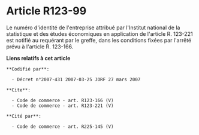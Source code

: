 # Article R123-99

Le numéro d'identité de l'entreprise attribué par l'Institut national de la statistique et des études économiques en
application de l'article R. 123-221 est notifié au requérant par le greffe, dans les conditions fixées par l'arrêté prévu à
l'article R. 123-166.

**Liens relatifs à cet article**

	**Codifié par**:

	  - Décret n°2007-431 2007-03-25 JORF 27 mars 2007

	**Cite**:

	  - Code de commerce - art. R123-166 (V)
	  - Code de commerce - art. R123-221 (V)

	**Cité par**:

	  - Code de commerce - art. R225-145 (V)
